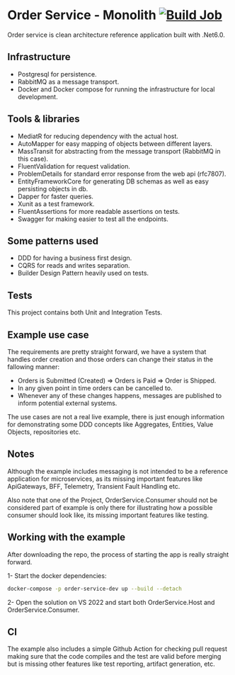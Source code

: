 # Order Service - Monolith [![Build Job](https://github.com/dominioncfg/order-service/actions/workflows/dotnet.yml/badge.svg)](https://github.com/dominioncfg/order-service/actions/workflows/dotnet.yml)

Order service is clean architecture reference application built with .Net6.0.

## Infrastructure

- Postgresql for persistence.
- RabbitMQ as a message transport.
- Docker and Docker compose for running the infrastructure for local development.

## Tools & libraries

- MediatR for reducing dependency with the actual host.
- AutoMapper for easy mapping of objects between different layers.
- MassTransit for abstracting from the message transport (RabbitMQ in this case).
- FluentValidation for request validation.
- ProblemDetails for standard error response from the web api (rfc7807).
- EntityFrameworkCore for generating DB schemas as well as easy persisting objects in db.
- Dapper for faster queries.
- Xunit as a test framework.
- FluentAssertions for more readable assertions on tests.
- Swagger for making easier to test all the endpoints.

## Some patterns used

- DDD for having a business first design.
- CQRS for reads and writes separation.
- Builder Design Pattern heavily used on tests.

## Tests

This project contains both Unit and Integration Tests.

## Example use case

The requirements are pretty straight forward, we have a system that handles order creation and those orders can change their status in the fallowing manner:

- Orders is Submitted (Created) => Orders is Paid => Order is Shipped.
- In any given point in time orders can be cancelled to.
- Whenever any of these changes happens, messages are published to inform potential external systems.

The use cases are not a real live example, there is just enough information for demonstrating some DDD concepts like Aggregates, Entities, Value Objects, repositories etc.

## Notes

Although the example includes messaging is not intended to be a reference application for microservices, as its missing important features like ApiGateways, BFF, Telemetry, Transient Fault Handling etc.

Also note that one of the Project, OrderService.Consumer should not be considered part of example is only there for illustrating how a possible consumer should look like, its missing important features like testing.

## Working with the example

After downloading the repo, the process of starting the app is really straight forward.

1- Start the docker dependencies:

```bash
docker-compose -p order-service-dev up --build --detach
```

2- Open the solution on VS 2022 and start both OrderService.Host and OrderService.Consumer.

## CI

The example also includes a simple Github Action for checking pull request making sure that the code compiles and the test are valid before merging but is missing other features like test reporting, artifact generation, etc.
